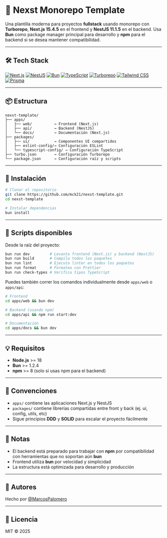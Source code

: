 # 🧪 Nexst Monorepo Template

Una plantilla moderna para proyectos **fullstack** usando monorepo con **Turborepo**, **Next.js 15.4.5** en el frontend y **NestJS 11.1.5** en el backend. Usa **Bun** como package manager principal para desarrollo y **npm** para el backend si se desea mantener compatibilidad.

---

## 🛠️ Tech Stack

[![Next.js](https://img.shields.io/badge/Next.js-15-black?logo=next.js&style=flat-square)](https://nextjs.org)
[![NestJS](https://img.shields.io/badge/NestJS-9E1C1C?logo=nestjs&logoColor=white&style=flat-square)](https://nestjs.com)
[![Bun](https://img.shields.io/badge/Bun-1.2.4-ffde57?logo=bun&logoColor=black&style=flat-square)](https://bun.sh)
[![TypeScript](https://img.shields.io/badge/TypeScript-5.8-blue?logo=typescript&style=flat-square)](https://www.typescriptlang.org)
[![Turborepo](https://img.shields.io/badge/Turborepo-monorepo-5c5cff?logo=vercel&style=flat-square)](https://turbo.build)
[![Tailwind CSS](https://img.shields.io/badge/Tailwind_CSS-38B2AC?logo=tailwind-css&logoColor=white&style=flat-square)](https://tailwindcss.com)
[![Prisma](https://img.shields.io/badge/Prisma-2D3748?logo=prisma&logoColor=white&style=flat-square)](https://www.prisma.io)


---

## 📦 Estructura

```
nexst-template/
├── apps/
│   ├── web/          → Frontend (Next.js)
│   ├── api/          → Backend (NestJS)
│   └── docs/         → Documentación (Next.js)
├── packages/
│   ├── ui/           → Componentes UI compartidos
│   ├── eslint-config/→ Configuración ESLint
│   └── typescript-config/ → Configuración TypeScript
├── turbo.json        → Configuración Turborepo
└── package.json      → Configuración raíz y scripts
```

---

## 🚀 Instalación

```bash
# Clonar el repositorio
git clone https://github.com/mck21/nexst-template.git
cd nexst-template

# Instalar dependencias
bun install
```

---

## 🧪 Scripts disponibles

Desde la raíz del proyecto:

```bash
bun run dev         # Levanta frontend (Next.js) y backend (NestJS)
bun run build       # Compila todos los paquetes
bun run lint        # Ejecuta linter en todos los paquetes
bun run format      # Formatea con Prettier
bun run check-types # Verifica tipos TypeScript
```

Puedes también correr los comandos individualmente desde `apps/web` o `apps/api`:

```bash
# Frontend
cd apps/web && bun dev

# Backend (usando npm)
cd apps/api && npm run start:dev

# Documentación
cd apps/docs && bun dev
```

---

## 💡 Requisitos

- **Node.js** >= 18
- **Bun** >= 1.2.4
- **npm** >= 8 (solo si usas npm para el backend)

---

## 📁 Convenciones

- `apps/` contiene las aplicaciones Next.js y NestJS
- `packages/` contiene librerías compartidas entre front y back (ej. ui, config, utils, etc)
- Sigue principios **DDD** y **SOLID** para escalar el proyecto fácilmente

---

## 📌 Notas

- El backend está preparado para trabajar con **npm** por compatibilidad con herramientas que no soportan aún **bun**
- Frontend utiliza **bun** por velocidad y simplicidad
- La estructura está optimizada para desarrollo y producción

---

## 🧙 Autores

Hecho por [@MarcosPalomero](https://github.com/mck21)

---

## 📝 Licencia

MIT © 2025
